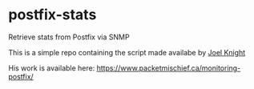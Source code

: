 # postfix-stats
Retrieve stats from Postfix via SNMP

This is a simple repo containing the script made availabe by [Joel Knight](https://github.com/knightjoel)

His work is available here: https://www.packetmischief.ca/monitoring-postfix/
